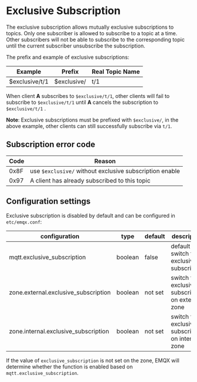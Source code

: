 # Exclusive Subscription

The exclusive subscription allows mutually exclusive subscriptions to topics. Only one subscriber is allowed to subscribe to a topic at a time. Other subscribers will not be able to subscribe to the corresponding topic until the current subscriber unsubscribe the subscription.

The prefix and example of exclusive subscriptions:

| Example | Prefix | Real Topic Name |
| --------------- | ----------- | ------------ |
| $exclusive/t/1 | $exclusive/ | t/1 |

When client **A** subscribes to `$exclusive/t/1`, other clients will fail to subscribe to `$exclusive/t/1` until **A** cancels the subscription to `$exclusive/t/1` .

**Note**: Exclusive subscriptions must be prefixed with `$exclusive/`, in the above example, other clients can still successfully subscribe via `t/1`.

## Subscription error code

| Code            | Reason        | 
| --------------- | ----------- | 
| 0x8F     | use `$exclusive/` without exclusive subscription enable  | 
| 0x97 | A client has already subscribed to this topic  |


## Configuration settings

Exclusive subscription is disabled by default and can be configured in `etc/emqx.conf`:

|               configuration              |      type       | default |                 description                 |
| ----------------------------------- | --------------- | ------ | ------------------------------------ |
| mqtt.exclusive_subscription  | boolean          | false   | default switch for exclusive subscription  |
| zone.external.exclusive_subscription | boolean | not set | switch for exclusive subscription on external zone   |
| zone.internal.exclusive_subscription | boolean | not set | switch for exclusive subscription on internal zone |

If the value of `exclusive_subscription` is not set on the zone, EMQX will determine whether the function is enabled based on `mqtt.exclusive_subscription`.